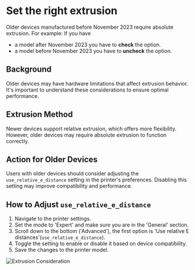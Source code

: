 # Set the right extrusion

Older devices manufactured before November 2023 require absolute extrusion.
For example:
If you have

- a model after November 2023 you have to **check** the option.
- a model before November 2023 you have to **uncheck** the option.

## Background

Older devices may have hardware limitations that affect extrusion behavior. It's important to understand these considerations to ensure optimal performance.

## Extrusion Method

Newer devices support relative extrusion, which offers more flexibility. However, older devices may require absolute extrusion to function correctly.

## Action for Older Devices

Users with older devices should consider adjusting the `use_relative_e_distance` setting in the printer's preferences. Disabling this setting may improve compatibility and performance.

## How to Adjust `use_relative_e_distance`

1. Navigate to the printer settings.
2. Set the mode to 'Expert' and make sure you are in the 'General' section.
3. Scroll down to the bottom ('Advanced'), the first option is 'Use relative E distances'(`use_relative_e_distance`).
4. Toggle the setting to enable or disable it based on device compatibility.
5. Save the changes to the printer model.

![Extrusion Consideration](placeholder_image.png)
